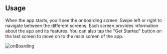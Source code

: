 ## Usage

When the app starts, you'll see the onboarding screen. Swipe left or right to navigate between the different screens. Each screen provides information about the app and its features. You can also tap the "Get Started" button on the last screen to move on to the main screen of the app.

![onBoarding](https://user-images.githubusercontent.com/88144060/222560736-69f1c024-8dae-48e3-8bee-b84386549fa3.png)
